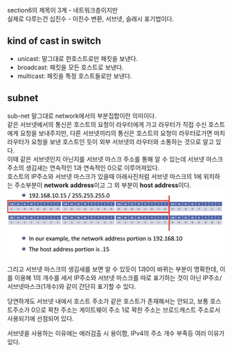 section6의 제목이 3계 - 네트워크층이지만  
실제로 다루는건 십진수 - 이진수 변환, 서브넷, 슬래시 표기법이다.  

## kind of cast in switch
- unicast: 말그대로 한호스트로만 패킷을 보낸다.
- broadcast: 패킷을 모든 호스트로 보낸다.
- multicast: 패킷을 특정 호스트들로만 보낸다.  


## subnet
sub-net 말그대로 network에서의 부분집합이란 의미이다.  
같은 서브넷에서의 통신은 호스트의 요청이 라우터에게 가고 라우터가 직접 수신 호스트에게 요청을 보내주지만, 다른 서브넷끼리의 통신은 호스트의 요청이 라우터로가면 마치 라우터가 요청을 보낸 호스트인 듯이 외부 서브넷의 라우터와 소통하는 것으로 알고 있다.  
이때 같은 서브넷인지 아닌지를 서브넷 마스크 주소를 통해 알 수 있는데 서브넷 마스크 주소의 생김새는 연속적인 1과 연속적인 0으로 이루어져있다.  
호스트의 IP주소와 서브넷 마스크가 있을때 아래사진처럼 서브넷 마스크의 1에 위치하는 주소부분이 **network address**이고 그 외 부분이 **host address**이다.   
![](src/subnet_masking.png)

그리고 서브넷 마스크의 생김새를 보면 알 수 있듯이 1과0이 바뀌는 부분이 명확한데, 이를 이용해 1의 개수를 세서 IP주소와 서브넷 마스크를 따로 표기하는 것이 아닌 IP주소/서브넷마스크(1개수)와 같이 간단히 표기할 수 있다. 

당연하게도 서브넷 내에서 호스트 주소가 같은 호스트가 존재해서는 안되고, 보통 호스트주소가 0으로 꽉찬 주소는 게이트웨이 주소 1로 꽉찬 주소는 브로드캐스트 주소로서 사용되기에 선점되어 있다.

서브넷을 사용하는 이유에는 에러검출 시 용이함, IPv4의 주소 개수 부족등 여러 이유가 있다.